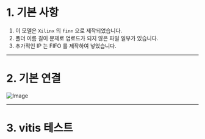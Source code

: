 # 1. 기본 사항
1. 이 모델은 `Xilinx` 의 `finn` 으로 제작되었습니다.
2. 폴더 이름 길이 문제로 업로드가 되지 않은 파일 일부가 있습니다.
3. 추가적인 IP 는 FIFO 를 제작하여 넣었습니다.

----
# 2. 기본 연결 
![Image](https://github.com/user-attachments/assets/2ae1f43b-924f-43e4-8791-01123c9bbd7c)





----
# 3. vitis 테스트 
